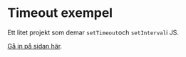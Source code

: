 # Timeout exempel

Ett litet projekt som demar `setTimeout`och `setInterval`i JS.

[Gå in på sidan här](https://lisamarieandersson.github.io/timeout/).